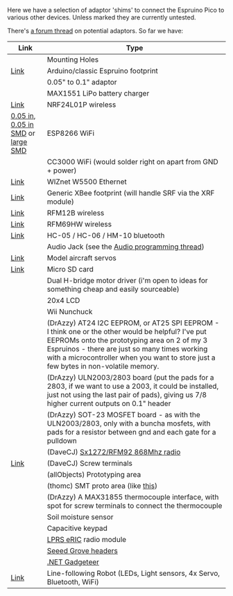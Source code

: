 Here we have a selection of adaptor 'shims' to connect the Espruino Pico to various other devices. Unless marked they are currently untested.

There's [a forum thread](http://forum.espruino.com/conversations/259519/) on potential adaptors. So far we have:

| Link | Type |
|------|------|
|  |  Mounting Holes |
| [Link](eagle/arduino.brd) |  Arduino/classic Espruino footprint |
|  |  0.05" to 0.1" adaptor |
|  |  MAX1551 LiPo battery charger |
| [Link](eagle/nrf24.brd) |  NRF24L01P wireless |
| [0.05 in](eagle/esp8266_small.brd), [0.05 in SMD](eagle/esp8266_small2.brd) or [large SMD](eagle/esp8266_small.brd) |  ESP8266 WiFi |
|  |  CC3000 WiFi (would solder right on apart from GND + power) |
| [Link](eagle/w550io.brd) |  WIZnet W5500 Ethernet |
| [Link](eagle/xbee.brd) |  Generic XBee footprint (will handle SRF via the XRF module) |
| [Link](eagle/rfm12b.brd) |  RFM12B wireless |
| [Link](eagle/rfm69.brd) |  RFM69HW wireless |
| [Link](eagle/bluetooth.brd)  |  HC-05 / HC-06 / HM-10 bluetooth |
|  |  Audio Jack (see the [Audio programming thread](http://forum.espruino.com/conversations/257732/)) |
| [Link](eagle/servo.brd) |  Model aircraft servos |
| [Link](eagle/microsd.brd) |  Micro SD card |
|  |  Dual H-bridge motor driver (i'm open to ideas for something cheap and easily sourceable) |
|  |  20x4 LCD |
|  |  Wii Nunchuck |
|  |  (DrAzzy) AT24 I2C EEPROM, or AT25 SPI EEPROM - I think one or the other would be helpful? I've put EEPROMs onto the prototyping area on 2 of my 3 Espruinos - there are just so many times working with a microcontroller when you want to store just a few bytes in non-volatile memory. |
|  |  (DrAzzy) ULN2003/2803 board (put the pads for a 2803, if we want to use a 2003, it could be installed, just not using the last pair of pads), giving us 7/8 higher current outputs on 0.1" header |
|  |  (DrAzzy) SOT-23 MOSFET board - as with the ULN2003/2803, only with a buncha mosfets, with pads for a resistor between gnd and each gate for a pulldown |
|  |  (DaveCJ) [Sx1272/RFM92 868Mhz radio](http://www.ebay.co.uk/itm/HopeRF-RFM92W-915Mhz-LoRa-Ultra-Long-Range-Transceiver-SX1272-compatible-/181415801105) |
| [Link](eagle/terminal.brd)  |  (DaveCJ) Screw terminals |
|  |  (allObjects) Prototyping area |
|  |  (thomc) SMT proto area (like [this](http://www.adafruit.com/product/1212)) |
|  |  (DrAzzy) A MAX31855 thermocouple interface, with spot for screw terminals to connect the thermocouple |
|  |  Soil moisture sensor |
|  |  Capacitive keypad |
|  |  [LPRS eRIC](http://www.lprs.co.uk/easy-radio/eric/) radio module |
|  |  [Seeed Grove headers](http://www.seeedstudio.com/depot/s/grovefamily.html) |
|  |  [.NET Gadgeteer](http://www.netmf.com/gadgeteer/) |
| [Link](eagle/robot.brd) |  Line-following Robot (LEDs, Light sensors, 4x Servo, Bluetooth, WiFi) |

